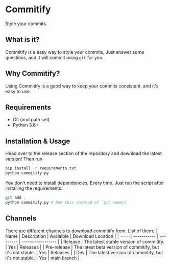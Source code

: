# Commitify
Style your commits.

## What is it?
Commitify is a easy way to style your commits, Just answer some questions, and it will commit using `git` for you.

## Why Commitify?
Using Commitify is a good way to keep your commits consistent, and it's easy to use.

## Requirements
- Git (and path set)
- Python 3.6+

## Installation & Usage
Head over to the release section of the repository and download the latest version!
Then run
```bash
pip install -r requirements.txt
python commitify.py
```
You don't need to install dependencies, Every time. Just run the script after installing the requirements.
```bash
git add .
python commitify.py # Use this instead of `git commit`
```

## Channels
There are different channels to download commitify from. List of them:
| Name | Description | Avaialble | Download Location |
| -----| ----------- | --------- | ----------------- |
| Release | The latest stable version of commitify. | Yes | Releases |
| Pre-release | The latest beta version of commitify, but it's not stable. | Yes | Releases |
| Dev | The latest version of commitify, but it's not stable. | Yes | main branch |